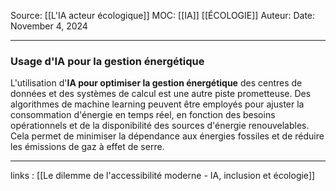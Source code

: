Source: [[L'IA acteur écologique]]
MOC: [[IA]] [[ÉCOLOGIE]]
Auteur:
Date: November 4, 2024

---

### Usage d'IA pour la gestion énergétique

L'utilisation d'**IA pour optimiser la gestion énergétique** des centres de données et des systèmes de calcul est une autre piste prometteuse. Des algorithmes de machine learning peuvent être employés pour ajuster la consommation d'énergie en temps réel, en fonction des besoins opérationnels et de la disponibilité des sources d'énergie renouvelables. Cela permet de minimiser la dépendance aux énergies fossiles et de réduire les émissions de gaz à effet de serre.

---
links : [[Le dilemme de l'accessibilité moderne - IA, inclusion et écologie]]